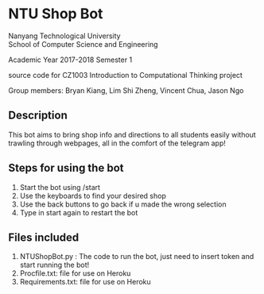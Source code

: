 # NTU Shop Bot

Nanyang Technological University  
School of Computer Science and Engineering

Academic Year 2017-2018 Semester 1

source code for CZ1003 Introduction to Computational Thinking project

Group members: Bryan Kiang, Lim Shi Zheng, Vincent Chua, Jason Ngo

## Description

This bot aims to bring shop info and directions to all students easily without trawling through webpages,
all in the comfort of the telegram app! 

## Steps for using the bot

1. Start the bot using /start
2. Use the keyboards to find your desired shop
3. Use the back buttons to go back if u made the wrong selection
4. Type in start again to restart the bot

## Files included

1. NTUShopBot.py : The code to run the bot, just need to insert token 
and start running the bot! 
2. Procfile.txt: file for use on Heroku 
3. Requirements.txt: file for use on Heroku 
